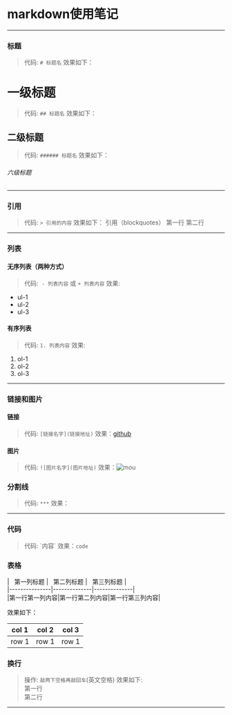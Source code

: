 # markdown使用笔记
***
### 标题
> 代码: `# 标题名` 效果如下：
# 一级标题
> 代码: `## 标题名` 效果如下：
## 二级标题
> 代码: `###### 标题名` 效果如下：
###### 六级标题
***
### 引用
> 代码: `> 引用的内容` 效果如下：
> 引用（blockquotes）
> 第一行
第二行
***
### 列表
#### 无序列表（两种方式）
> 代码:  `- 列表内容` 或 `+ 列表内容` 效果:
- ul-1
- ul-2
- ul-3
#### 有序列表
> 代码: `1. 列表内容` 效果:
1. ol-1
2. ol-2
3. ol-3
***
### 链接和图片
#### 链接
> 代码: `[链接名字](链接地址)`
效果：[github](http://github.com)
#### 图片
> 代码: `![图片名字](图片地址)`
效果：![mou](http://mouapp.com/Mou_128.png)
### 分割线
> 代码: `***` 效果：
***
### 代码
> 代码: \`内容\` 效果：`code`
### 表格
>   
\|   第一列标题   \|   第二列标题  \|   第三列标题  \|  
\|---------------\|--------------\|--------------\|  
\|第一行第一列内容\|第一行第二列内容\|第一行第三列内容\|  
  
效果如下：  

|col 1|col 2| col 3|
|-----|-----|------|
|row 1|row 1| row 1|
### 换行
> 操作: `敲两下空格再敲回车`(英文空格) 效果如下:  
第一行  
第二行
***
### 
